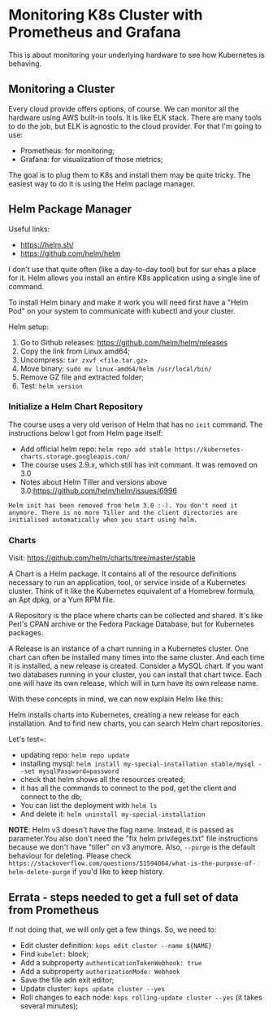 # Monitoring K8s Cluster with Prometheus and Grafana

This is about monitoring your underlying hardware  to see how Kubernetes is behaving. 

## Monitoring a Cluster

Every cloud provide offers options, of course.
We can monitor all the hardware using AWS built-in tools. It is like ELK stack. There are many tools to do the job, but ELK is agnostic to the cloud provider. For that I'm going to use:

* Prometheus: for monitoring;
* Grafana: for visualization of those metrics;

The goal is to plug them to K8s and install them may be quite tricky. The easiest way to do it is using the Helm paclage manager.

## Helm Package Manager

Useful links:
* https://helm.sh/
* https://github.com/helm/helm

I don't use that quite often (like a day-to-day tool) but for sur ehas a place for it.
Helm allows you install an entire K8s application using a single line of command.

To install Helm binary and make it work you will need first have a "Helm Pod" on your system to communicate with kubectl and your cluster.

Helm setup:
1. Go to Github releases: https://github.com/helm/helm/releases
2. Copy the link from Linux amd64;
3. Uncompress: `tar zxvf <file.tar.gz>`
4. Move binary: `sudo mv linux-amd64/helm /usr/local/bin/`
5. Remove GZ file and extracted folder;
6. Test: `helm version`

### Initialize a Helm Chart Repository

The course uses a very old verison of Helm that has no `init` command. The instructions below I got from Helm page itself:
* Add official helm repo: `helm repo add stable https://kubernetes-charts.storage.googleapis.com/`
* The course uses 2.9.x, which still has init commant. It was removed on 3.0
* Notes about Helm Tiller and versions above 3.0:https://github.com/helm/helm/issues/6996

```
Helm init has been removed from helm 3.0 :-). You don't need it anymore. There is no more Tiller and the client directories are initialised automatically when you start using helm.
```

### Charts

Visit: https://github.com/helm/charts/tree/master/stable

A Chart is a Helm package. It contains all of the resource definitions necessary to run an application, tool, or service inside of a Kubernetes cluster. Think of it like the Kubernetes equivalent of a Homebrew formula, an Apt dpkg, or a Yum RPM file.

A Repository is the place where charts can be collected and shared. It's like Perl's CPAN archive or the Fedora Package Database, but for Kubernetes packages.

A Release is an instance of a chart running in a Kubernetes cluster. One chart can often be installed many times into the same cluster. And each time it is installed, a new release is created. Consider a MySQL chart. If you want two databases running in your cluster, you can install that chart twice. Each one will have its own release, which will in turn have its own release name.

With these concepts in mind, we can now explain Helm like this:

Helm installs charts into Kubernetes, creating a new release for each installation. And to find new charts, you can search Helm chart repositories.

Let's test=: 
* updating repo: `helm repo update`
* installing mysql: `helm install my-special-installation stable/mysql --set mysqlPassword=password`
* check that helm shows all the resources created;
* it has all the commands to connect to the pod, get the client and connect to the db;
* You can list the deployment with `helm ls`
* And delete it: `helm uninstall my-special-installation`

**NOTE**: Helm v3 doesn't have the flag name. Instead, it is passed as parameter.You also don't need the "fix helm privileges.txt" file instructions because we don't have "tiller" on v3 anymore. Also, `--purge` is the default behaviour for deleting. Please check `https://stackoverflow.com/questions/51594064/what-is-the-purpose-of-helm-delete-purge` if you'd like to keep history.


## Errata - steps needed to get a full set of data from Prometheus

If not doing that, we will only get a few things. So, we need to:
* Edit cluster definition: `kops edit cluster --name ${NAME}`
* Find `kubelet:` block;
* Add a subproperty `authenticationTokenWebhook: true`
* Add a subproperty `authorizationMode: Webhook`
* Save the file adn exit editor;
* Update cluster: `kops update cluster --yes`
* Roll changes to each node: `kops rolling-update cluster --yes` (it takes several minutes);
  
